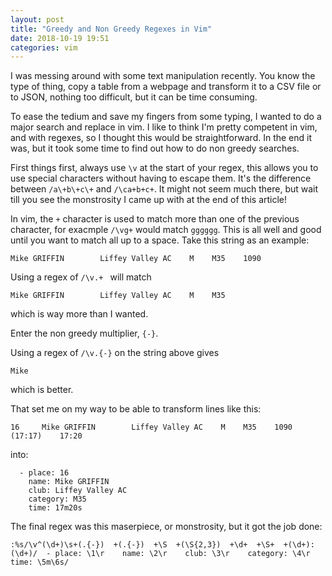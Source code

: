 ```yaml
---
layout: post
title: "Greedy and Non Greedy Regexes in Vim"
date: 2018-10-19 19:51
categories: vim
---
```

I was messing around with some text manipulation recently.
You know the type of thing, copy a table from a webpage and transform it to a CSV file or to JSON, nothing too difficult, but it can be time consuming.

To ease the tedium and save my fingers from some typing, I wanted to do a major search and replace in vim.
I like to think I'm pretty competent in vim, and with regexes, so I thought this would be straightforward.
In the end it was, but it took some time to find out how to do non greedy searches.

First things first, always use `\v` at the start of your regex, this allows you to use special characters without having to escape them.
It's the difference between `/a\+b\+c\+` and `/\ca+b+c+`.
It might not seem much there, but wait till you see the monstrosity I came up with at the end of this article!

In vim, the `+` character is used to match more than one of the previous character, for exacmple `/\vg+` would match `gggggg`.
This is all well and good until you want to match all up to a space.
Take this string as an example:

```
Mike GRIFFIN        Liffey Valley AC    M    M35    1090
```

Using a regex of `/\v.+ ` will match

```
Mike GRIFFIN        Liffey Valley AC    M    M35    
```

which is way more than I wanted.

Enter the non greedy multiplier, `{-}`.

Using a regex of `/\v.{-}` on the string above gives

```
Mike 
```

which is better.

That set me on my way to be able to transform lines like this:

```
16     Mike GRIFFIN        Liffey Valley AC    M    M35    1090    (17:17)    17:20    
```

into:

```
  - place: 16
    name: Mike GRIFFIN
    club: Liffey Valley AC
    category: M35
    time: 17m20s
```

The final regex was this maserpiece, or monstrosity, but it got the job done:

```
:%s/\v^(\d+)\s+(.{-})  +(.{-})  +\S  +(\S{2,3})  +\d+  +\S+  +(\d+):(\d+)/  - place: \1\r    name: \2\r    club: \3\r    category: \4\r    time: \5m\6s/
```
